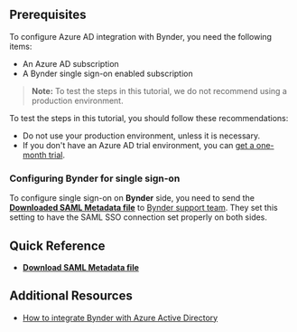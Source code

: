 ## Prerequisites

To configure Azure AD integration with Bynder, you need the following items:

- An Azure AD subscription
- A Bynder single sign-on enabled subscription

> **Note:**
> To test the steps in this tutorial, we do not recommend using a production environment.

To test the steps in this tutorial, you should follow these recommendations:

- Do not use your production environment, unless it is necessary.
- If you don't have an Azure AD trial environment, you can [get a one-month trial](https://azure.microsoft.com/pricing/free-trial/).

### Configuring Bynder for single sign-on

To configure single sign-on on **Bynder** side, you need to send the **[Downloaded SAML Metadata file](%metadata:metadataDownloadUrl%)** to [Bynder support team](https://www.bynder.com/en/support/). They set this setting to have the SAML SSO connection set properly on both sides.

## Quick Reference

* **[Download SAML Metadata file](%metadata:metadataDownloadUrl%)**

## Additional Resources

* [How to integrate Bynder with Azure Active Directory](https://docs.microsoft.com/azure/active-directory/active-directory-saas-bynder-tutorial)
